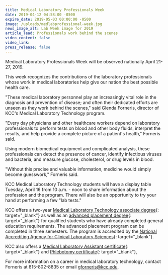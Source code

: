```yaml
---
title: Medical Laboratory Professionals Week
date: 2019-04-12 04:58:00 -0500
expire_date: 2019-05-03 00:00:00 -0500
image: /uploads/medlabprofessional-week.jpg
news_image_alt: Lab Week image for 2019
article_lead: Professionals work behind the scenes
video_content: false
video_link:
press_release: false
---
```


Medical Laboratory Professionals Week will be observed nationally April 21-27, 2019.&nbsp;

This week recognizes the contributions of the laboratory professionals whose work in medical laboratories help give our nation the best possible health care.&nbsp;

"These medical laboratory personnel play an increasingly vital role in the diagnosis and prevention of disease; and often their dedicated efforts are unseen as they work behind the scenes," said Glenda Forneris, director of KCC's Medical Laboratory Technology program.

"Every day physicians and other healthcare workers depend on laboratory professionals to perform tests on blood and other body fluids, interpret the results, and help provide a complete picture of a patient's health," Forneris said.&nbsp;

Using modern biomedical equipment and complicated analysis, these professionals can detect the presence of cancer, identify infectious viruses and bacteria, and measure glucose, cholesterol, or drug levels in blood.

"Without this precise and valuable information, medicine would simply become guesswork," Forneris said.

KCC Medical Laboratory Technology students will have a display table Tuesday, April 16 from 10 a.m. - noon to share information about the profession and the program. There will also be an opportunity to try your hand at performing a few "lab tests."

KCC offers a two-year [Medical Laboratory Technology associate degree](hhttp://kcc.smartcatalogiq.com/en/current/Academic-Catalog/Program-Areas/Health-Careers/Medical-Laboratory-Technology-AAS){: target="_blank"} as well as an [advanced placement degree](http://kcc.smartcatalogiq.com/en/current/Academic-Catalog/Program-Areas/Health-Careers/Medical-Laboratory-Technology-Advanced-Placement-Sequence-Option-1){: target="_blank"} for qualified students who have already completed general education requirements. The advanced placement program can be completed in three semesters. The program is accredited by the [National Accrediting Agency for Clinical Laboratory Sciences](https://www.naacls.org/Home.aspx){: target="_blank"}.

KCC also offers a [Medical Laboratory Assistant certificate](http://kcc.smartcatalogiq.com/en/current/Academic-Catalog/Program-Areas/Health-Careers/Medical-Laboratory-Assistant-Certificate){: target="_blank"} and [Phlebotomy certificate](http://kcc.smartcatalogiq.com/en/current/Academic-Catalog/Program-Areas/Health-Careers/Phlebotomy-Certificate){: target="_blank"}[.](http://kcc.smartcatalogiq.com/en/2019-20currentic-Catalog/Program-Areas/Health-Careers/Phlebotomy-Certificate)

For more information on a career in medical laboratory technology, contact Forneris at 815-802-8835 or email [gforneris@kcc.edu](mailto:gforneris@kcc.edu).